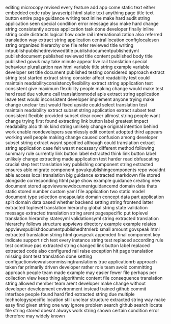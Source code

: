 editing microcopy revised every feature add app come static text either embedded code ruby javascript html static text anything page title text button entire page guidance writing text inline make hard audit string application seen special condition error message also make hard change string consistently across application task done developer finally inline string code distracts logical flow code rail internationalization also referred translation way extract string application central location configlocalesen string organized hierarchy one file refer reviewed title writing intpublishpublishedreviewedtitle publishdocumentpublishedyml publishdocument published reviewed title content published body title published govuk may take minute appear live rail translation special behaviour pluralization raw html variable title string example variable developer set title document published testing considered approach extract string test started extract string consider affect readability test could maintain readabilityconsistencyflexibility extract string application test consistent give maximum flexibility people making change would make test hard read due volume call translationmodel apis extract string application leave test would inconsistent developer implement anyone trying make change unclear test would fixed upside could select translation test maintain readability extract subset string application extract subset test consistent flexible provided subset clear cover allmost string people want change trying first found extracting link button label greatest impact readability also think kind string unlikely change original intention behind work enable nondevelopers seamlessly edit content adopted third appears working well people making change caused confusion among developer subset string extract wasnt specified although could translation extract string application case felt wasnt necessary different method following summary rule currently link button label extracted think link button label unlikely change extracting made application test harder read obfuscating crucial step test translation key publishing component string extracted ensures able migrate component govukpublishingcomponents repo wouldnt able access local translation big guidance extracted markdown file stored alongside corresponding html page show example guidance creating new document stored appviewsnewdocumentguidancemd domain data thats static stored number custom yaml file application two static model document type selection encapsulate domain concept data part application split domain data based whether backend setting string frontend latter extracted toplevel translation hierarchy global string state validation message extracted translation string arent pagespecific put toplevel translation hierarchy statesyml validationsyml string extracted translation hierarchy follows structure appviews directory example example relates appviewspublishdocumentpublishedhtmlerb small amount govspeak html extracted translation string html govspeak appended final component key indicate support rich text every instance string test replaced according rule test continue pas extracted string changed link button label replaced extracted code also configured rail raise exception hit page translation missing dont test translation done setting configactionviewraiseonmissingtranslations true applicationrb approach taken far primarily driven developer rather role team avoid committing approach people team made example may easier fewer file perhaps per collection view keep thing algorithmic content file consequence translation string allowed member team arent developer make change without developer development environment instead trained github commit interface people found hard find extracted string due multiple technologyspecific location still unclear structure extracted string way make easy find given string one way ignore problem search github search locate file string stored doesnt always work string shown certain condition error therefore may widely known
